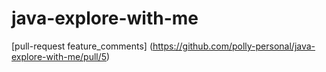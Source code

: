 # java-explore-with-me
[pull-request feature_comments] (https://github.com/polly-personal/java-explore-with-me/pull/5)